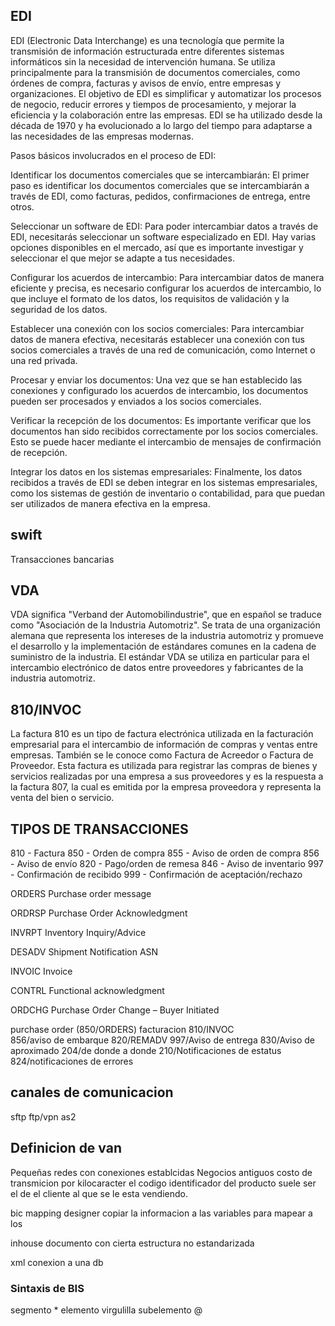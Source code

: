 ## EDI 
EDI (Electronic Data Interchange) es una tecnología que permite la transmisión de información 
estructurada entre diferentes sistemas informáticos sin la necesidad de intervención humana.
Se utiliza principalmente para la transmisión de documentos comerciales, como órdenes de compra,
facturas y avisos de envío, entre empresas y organizaciones. El objetivo de EDI es simplificar y
automatizar los procesos de negocio, reducir errores y tiempos de procesamiento, y 
mejorar la eficiencia y la colaboración entre las empresas. EDI se ha utilizado desde la 
década de 1970 y ha evolucionado a lo largo del tiempo para adaptarse a las necesidades de las
empresas modernas.

Pasos básicos involucrados en el proceso de EDI:

Identificar los documentos comerciales que se intercambiarán: 
El primer paso es identificar los documentos comerciales que se intercambiarán a través de EDI,
como facturas, pedidos, confirmaciones de entrega, entre otros.

Seleccionar un software de EDI: 
Para poder intercambiar datos a través de EDI, necesitarás seleccionar un software especializado en EDI.
Hay varias opciones disponibles en el mercado, así que es importante investigar y seleccionar 
el que mejor se adapte a tus necesidades.

Configurar los acuerdos de intercambio: 
Para intercambiar datos de manera eficiente y precisa, es necesario configurar los acuerdos de intercambio, 
lo que incluye el formato de los datos, los requisitos de validación y la seguridad de los datos.

Establecer una conexión con los socios comerciales: 
Para intercambiar datos de manera efectiva, necesitarás establecer una conexión con tus socios comerciales 
a través de una red de comunicación, como Internet o una red privada.

Procesar y enviar los documentos: 
Una vez que se han establecido las conexiones y configurado los acuerdos de intercambio, 
los documentos pueden ser procesados y enviados a los socios comerciales.

Verificar la recepción de los documentos: 
Es importante verificar que los documentos han sido recibidos correctamente por los socios comerciales. 
Esto se puede hacer mediante el intercambio de mensajes de confirmación de recepción.

Integrar los datos en los sistemas empresariales: 
Finalmente, los datos recibidos a través de EDI se deben integrar en los sistemas empresariales, 
como los sistemas de gestión de inventario o contabilidad, para que puedan ser utilizados de manera efectiva
en la empresa.

## swift 
Transacciones bancarias
## VDA
VDA significa "Verband der Automobilindustrie", que en español se traduce como "Asociación de la Industria Automotriz". Se trata de una organización alemana que representa los intereses de la industria automotriz y promueve el desarrollo y la implementación de estándares comunes en la cadena de suministro de la industria. El estándar VDA se utiliza en particular para el intercambio electrónico de datos entre proveedores y fabricantes de la industria automotriz.
## 810/INVOC
La factura 810 es un tipo de factura electrónica utilizada en la facturación empresarial para el intercambio de información de compras y ventas entre empresas. También se le conoce como Factura de Acreedor o Factura de Proveedor. Esta factura es utilizada para registrar las compras de bienes y servicios realizadas por una empresa a sus proveedores y es la respuesta a la factura 807, la cual es emitida por la empresa proveedora y representa la venta del bien o servicio.


## TIPOS DE TRANSACCIONES
810 - Factura
850 - Orden de compra
855 - Aviso de orden de compra
856 - Aviso de envío
820 - Pago/orden de remesa
846 - Aviso de inventario
997 - Confirmación de recibido
999 - Confirmación de aceptación/rechazo

ORDERS           Purchase order message

ORDRSP           Purchase Order Acknowledgment

INVRPT            Inventory Inquiry/Advice

DESADV           Shipment Notification ASN

INVOIC            Invoice

CONTRL           Functional acknowledgment

ORDCHG         Purchase Order Change – Buyer Initiated


purchase order (850/ORDERS)
facturacion	810/INVOC  
856/aviso de embarque
820/REMADV
997/Aviso de entrega
830/Aviso de aproximado
204/de donde a donde
210/Notificaciones de estatus
824/notificaciones de errores

## canales de comunicacion
sftp
ftp/vpn
as2


## Definicion de van 
Pequeñas redes con conexiones establcidas
Negocios antiguos
costo de transmicion por kilocaracter
el codigo identificador del producto suele ser el de el cliente al que se le esta vendiendo.

bic mapping designer
copiar la informacion a las variables
para mapear a los 


inhouse
documento con cierta estructura no estandarizada

xml conexion a una db

### Sintaxis de BIS
segmento *
elemento virgulilla 
subelemento @







